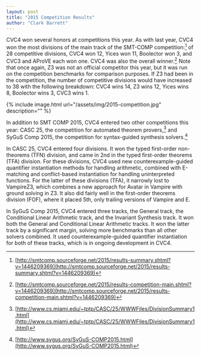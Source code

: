 ```yaml
---
layout: post
title: "2015 Competition Results"
author: "Clark Barrett"
---
```


CVC4 won several honors at competitions this year.  As with last year, CVC4 won
the most divisions of the main track of the SMT-COMP competition:[^1] of 28
competitive divisions, CVC4 won 12, Yices won 11, Boolector won 3, and CVC3 and
AProVE each won one.  CVC4 was also the overall winner.[^2]  Note that once
again, Z3 was not an official competitor this year, but it was run on the
competition benchmarks for comparison purposes.  If Z3 had been in the
competition, the number of competitive divisions would have increased to 38
with the following breakdown: CVC4 wins 14, Z3 wins 12, Yices wins 8, Boolector
wins 3, CVC3 wins 1.

{% include image.html url="/assets/img/2015-competition.jpg" description="" %}

In addition to SMT COMP 2015, CVC4 entered two other competitions this year:
CASC 25, the competition for automated theorem provers,[^3] and SyGuS Comp
2015, the competition for syntax-guided synthesis solvers.[^4]

In CASC 25, CVC4 entered four divisions.  It won the typed first-order
non-theorems (TFN) division, and came in 2nd in the typed first-order theorems
(TFA) division.  For these divisions, CVC4 used new counterexample-guided
quantifier instantiation methods for handling arithmetic, combined with
E-matching and conflict-based instantiation for handling uninterpreted
functions.  For the latter of these divisions (TFA), it narrowly lost to
VampireZ3, which combines a new approach for Avatar in Vampire with ground
solving in Z3.  It also did fairly well in the first-order theorems division
(FOF), where it placed 5th, only trailing versions of Vampire and E.

In SyGuS Comp 2015, CVC4 entered three tracks, the General track, the
Conditional Linear Arithmetic track, and the Invariant Synthesis track. It won
both the General and Conditional Linear Arithmetic tracks.  It won the latter
track by a significant margin, solving more benchmarks than all other solvers
combined.  It used counterexample-guided quantifier instantiation for both of
these tracks, which is in ongoing development in CVC4.

[^1]: [http://smtcomp.sourceforge.net/2015/results-summary.shtml?v=1446209369](http://smtcomp.sourceforge.net/2015/results-summary.shtml?v=1446209369)
[^2]: [http://smtcomp.sourceforge.net/2015/results-competition-main.shtml?v=1446209369](http://smtcomp.sourceforge.net/2015/results-competition-main.shtml?v=1446209369)
[^3]: [http://www.cs.miami.edu/~tptp/CASC/25/WWWFiles/DivisionSummary1.html](http://www.cs.miami.edu/~tptp/CASC/25/WWWFiles/DivisionSummary1.html)
[^4]: [http://www.sygus.org/SyGuS-COMP2015.html](http://www.sygus.org/SyGuS-COMP2015.html)
